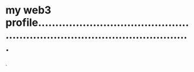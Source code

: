 # my web3 profile..................................................................................................
.
